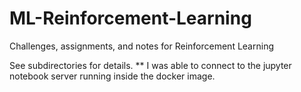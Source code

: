 # ML-Reinforcement-Learning
Challenges, assignments, and notes for Reinforcement Learning

See subdirectories for details.
** I was able to connect to the jupyter notebook server running inside the docker image.

